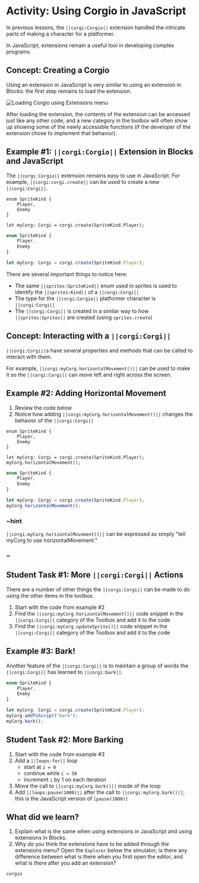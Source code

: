 # Activity: Using Corgio in JavaScript

In previous lessons, the ``||corgi:Corgio||`` extension handled the intricate parts of making a character for a platformer.

In JavaScript, extensions remain a useful tool in developing complex programs.

## Concept: Creating a Corgio

Using an extension in JavaScript is very similar to using an extension in Blocks: the first step remains to load the extension.

![Loading Corgio using Extensions menu](/static/courses/csintro3/orientation/loading-extension.gif)

After loading the extension, the contents of the extension can be accessed just like any other code, and a new category in the toolbox will often show up showing some of the newly accessible functions (if the developer of the extension chose to implement that behavior).

## Example #1: ``||corgi:Corgio||`` Extension in Blocks and JavaScript

The ``||corgi:Corgio||`` extension remains easy to use in JavaScript. For example, ``||corgi:corgi.create||`` can be used to create a new ``||corgi:Corgi||``.

```blocks
enum SpriteKind {
    Player,
    Enemy
}

let myCorg: Corgi = corgi.create(SpriteKind.Player);
```

```typescript
enum SpriteKind {
    Player,
    Enemy
}

let myCorg: Corgi = corgi.create(SpriteKind.Player);
```

There are several important things to notice here:

* The same ``||sprites:SpriteKind||`` enum used in sprites is used to identify the ``||sprites:Kind||`` of a ``||corgi:Corgi||``
* The type for the ``||corgi:Corgio||`` platformer character is ``||corgi:Corgi||``
* The ``||corgi:Corgi||`` is created in a similar way to how ``||sprites:Sprites||`` are created (using ``sprites.create``)

## Concept: Interacting with a ``||corgi:Corgi||``

``||corgi:Corgi||``s have several properties and methods that can be called to interact with them.

For example, ``||corgi:myCorg.horizontalMovement()||`` can be used to make it so the ``||corgi:Corgi||`` can move left and right across the screen.

## Example #2: Adding Horizontal Movement

1. Review the code below
2. Notice how adding ``||corgi:myCorg.horizontalMovement()||`` changes the behavior of the ``||corgi:Corgi||``

```blocks
enum SpriteKind {
    Player,
    Enemy
}

let myCorg: Corgi = corgi.create(SpriteKind.Player);
myCorg.horizontalMovement();
```

```typescript
enum SpriteKind {
    Player,
    Enemy
}

let myCorg: Corgi = corgi.create(SpriteKind.Player);
myCorg.horizontalMovement();
```

### ~hint

``||corgi:myCorg.horizontalMovement()||`` can be expressed as simply "tell myCorg to use horizontalMovement."

### ~

## Student Task #1: More ``||corgi:Corgi||`` Actions

There are a number of other things the ``||corgi:Corgi||`` can be made to do using the other items in the toolbox.

1. Start with the code from example #2
2. Find the ``||corgi:myCorg.horizontalMovement()||`` code snippet in the ``||corgi:Corgi||`` category of the Toolbox and add it to the code
3. Find the ``||corgi:myCorg.updateSprite()||`` code snippet in the ``||corgi:Corgi||`` category of the Toolbox and add it to the code

## Example #3: Bark!

Another feature of the ``||corgi:Corgi||`` is to maintain a group of words the ``||corgi:Corgi||`` has learned to ``||corgi:bark||``. 

```typescript
enum SpriteKind {
    Player,
    Enemy
}

let myCorg: Corgi = corgi.create(SpriteKind.Player);
myCorg.addToScript("bark");
myCorg.bark();
```

## Student Task #2: More Barking

1. Start with the code from example #3
2. Add a ``||loops:for||`` loop
    * start at ``i = 0``
    * continue while ``i < 50``
    * increment ``i`` by 1 on each iteration
3. Move the call to ``||corgi:myCorg.bark()||`` inside of the loop
4. Add ``||loops:pause(1000)||`` after the call to ``||corgi:myCorg.bark()||``; this is the JavaScript version of ``[pause(1000)]``

## What did we learn?

1. Explain what is the same when using extensions in JavaScript and using extensions in Blocks.
2. Why do you think the extensions have to be added through the extensions menu? Open the ``Explorer`` below the simulator; is there any difference between what is there when you first open the editor, and what is there after you add an extension?


```package
corgio
```
